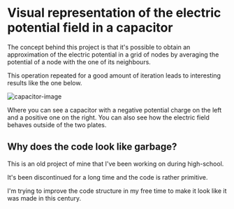 # Visual representation of the electric potential field in a capacitor

The concept behind this project is that it's possible to obtain an approximation of the electric potential in a grid of nodes by averaging the potential of a node with the one of its neighbours.

This operation repeated for a good amount of iteration leads to interesting results like the one below.

![capacitor-image](https://user-images.githubusercontent.com/11707683/140504878-3d779133-e813-4b64-b842-69f306ef77c8.jpeg)

Where you can see a capacitor with a negative potential charge on the left and a positive one on the right. You can also see how the electric field behaves outside of the two plates.

## Why does the code look like garbage?

This is an old project of mine that I've been working on during high-school.

It's been discontinued for a long time and the code is rather primitive.

I'm trying to improve the code structure in my free time to make it look like it was made in this century.
